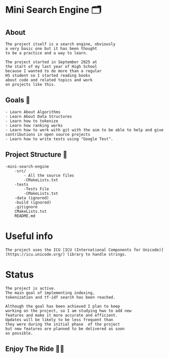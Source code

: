 # Mini Search Engine 🗂️

## About
    The project itself is a search engine, obviously
    a very basic one but it has been thought 
    to be a practice and a way to learn.

    The project started in September 2025 at
    the start of my last year of High School
    because I wanted to do more than a regular
    HS student so I started reading books
    about code and related topics and work 
    on projects like this.

## Goals 🎯
    - Learn About Algorithms
    - Learn About Data Structures
    - Learn how to tokenize 
    - Learn how ranking works 
    - Learn how to work with git with the aim to be able to help and give 
    contributions in open source projects
    - Learn how to write tests using "Google Test".
    


## Project Structure 📁
    -mini-search-engine
        -src/
            - All the source files
            -CMakeLists.txt
        -tests
            -Tests File
            -CMakeLists.txt
        -data (ignored)
        -build (ignored)
        .gitignore
        CMakeLists.txt
        README.md

# Useful info
    The project uses the ICU [ICU (International Components for Unicode)]
    (https://icu.unicode.org/) library to handle strings.

# Status
    The project is active.
    The main goal of implementing indexing, 
    tokenization and tf-idf search has been reached.

    Although the goal has been achieved I plan to keep
    working on the project, so I am studying hwo to add new
    features and make it more accurate and efficient.
    Updates will be likely to be less frequent than
    they were during the initial phase  of the project 
    but new features are planned to be delivered as soon 
    as possible.
## Enjoy The Ride 🚀🚀